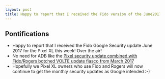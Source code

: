 ```yaml
---
layout: post
title: Happy to report that I received the Fido version of the June2017 Google Security update for the Pixel XL this week
---
```


## Pontifications
* Happy to report that I received the Fido Google Security update June 2017 for the Pixel XL this week! Over the air!
* No need for ADB like the [Pixel security update combined with Fido/Rogers botched VOLTE update fiasco from March 2017](http://rolandtanglao.com/2017/05/04/p1-1000s-fido-pixel-users-affected-by-fido-inserting-bad-VOLTE-update-into-google-update-process/)
* Hopefully we Pixel XL owners who use Fido and Rogers will now continue to get the monthly security updates as Google intended :-)